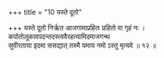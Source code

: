 +++
title = "10 यस्ते दूतो"

+++
यस्ते दूतो निर्ऋत आजगामाप्रहितः प्रहितो वा गृहं नः ।  
कपोतोलूकावपदन्तदस्त्ववैरहत्यामिदमाजगन्थ  
सुवीरताया इदमा ससद्यात् तस्मै यमाय नमो ऽस्तु मृत्यवे ॥ १२ ॥